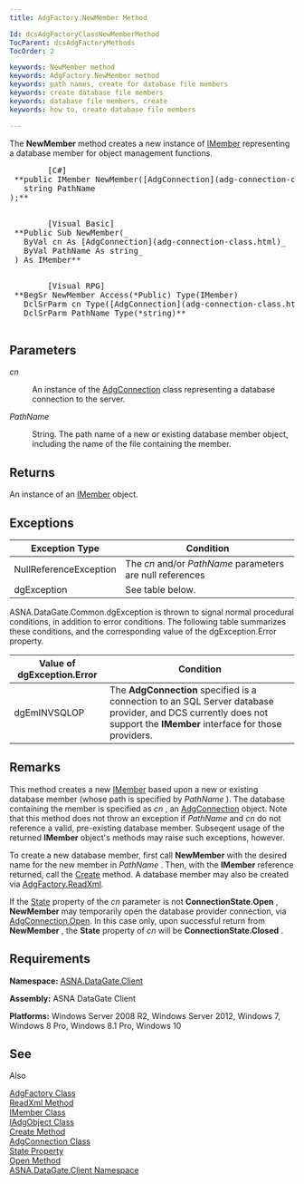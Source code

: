 ```yaml
---
title: AdgFactory.NewMember Method

Id: dcsAdgFactoryClassNewMemberMethod
TocParent: dcsAdgFactoryMethods
TocOrder: 2

keywords: NewMember method
keywords: AdgFactory.NewMember method
keywords: path names, create for database file members
keywords: create database file members
keywords: database file members, create
keywords: how to, create database file members

---
```


The **NewMember** method creates a new instance of [IMember](imember-class.html) representing a database member for object management functions.
<pre class="prettyprint">
        <span class="lang">[C#]</span>
 **public IMember NewMember([AdgConnection](adg-connection-class.html) cn
   string PathName
);** 
      </pre>
<pre class="prettyprint">
        <span class="lang">[Visual Basic] </span>
 **Public Sub NewMember(_ 
   ByVal cn As [AdgConnection](adg-connection-class.html)_
   ByVal PathName As string_      
 ) As IMember** 
      </pre>
<pre class="prettyprint">
        <span class="lang">[Visual RPG]</span>
 **BegSr NewMember Access(*Public) Type(IMember)
   DclSrParm cn Type([AdgConnection](adg-connection-class.html))
   DclSrParm PathName Type(*string)** 
      </pre>

## Parameters

<dl>
        <dt />
</dl>

*cn* 
<dl>
        <dd>

An instance of the [AdgConnection](adg-connection-class.html) class representing a database connection to the server.
</dd>
        <dt />
</dl>

*PathName* 
<dl>
        <dd>

String. The path name of a new or existing database member object, including the name of the file containing the member.
</dd>
</dl>

## Returns

An instance of an [IMember](imember-class.html) object.
## Exceptions



| Exception Type | Condition |
| ---- | ---- |
| NullReferenceException | The *cn* and/or *PathName* parameters are null references |
| dgException | See table below. |



ASNA.DataGate.Common.dgException is thrown to signal normal procedural conditions, in addition to error conditions. The following table summarizes these conditions, and the corresponding value of the <span>dgException.Error</span> property.


| Value of dgException.Error | Condition |
| ---- | ---- |
| dgEmINVSQLOP | The **AdgConnection** specified is a connection to an SQL Server database provider, and DCS currently does not support the **IMember** interface for those providers. |



## Remarks

This method creates a new [IMember](imember-class.html) based upon a new or existing database member (whose path is specified by *PathName* ). The database containing the member is specified as *cn* , an [ AdgConnection](adg-connection-class-state-property.html) object. Note that this method does not throw an exception if *PathName* and *cn* do not reference a valid, pre-existing database member. Subseqent usage of the returned **IMember** object's methods may raise such exceptions, however.

To create a new database member, first call **NewMember** with the desired name for the new member in *PathName* . Then, with the **IMember** reference returned, call the [Create](iadg-object-class-create-method.html) method. A database member may also be created via [ AdgFactory.ReadXml](adg-factory-class-read-xml-methods.html).

If the [State](adg-connection-class-state-property.html) property of the *cn* parameter is not **ConnectionState.Open** , **NewMember** may temporarily open the database provider connection, via [AdgConnection.Open](adg-connection-class-open-method.html). In this case only, upon successful return from **NewMember** , the **State** property of *cn* will be **ConnectionState.Closed** .
## Requirements

<span> **Namespace:** [ASNA.DataGate.Client](datagate-client-namespace.html) </span> 

<span> **Assembly:** ASNA DataGate Client</span> 

**Platforms:** Windows Server 2008 R2, Windows Server 2012, Windows 7, Windows 8 Pro, Windows 8.1 Pro, Windows 10
## See 
Also


[AdgFactory Class](adg-factory-class.html)
      <br />
[ReadXml Method](adg-factory-class-read-xml-methods.html) <br />
[IMember Class](imember-class.html)<br />
[IAdgObject Class](iadg-object-class.html)<br />
[Create Method](iadg-object-class-create-method.html) <br />
[AdgConnection Class](adg-connection-class.html)<br />
[State Property](adg-connection-class-state-property.html)<br />
[Open Method](adg-connection-class-open-method.html) <br />
[ASNA.DataGate.Client Namespace](datagate-client-namespace.html)

